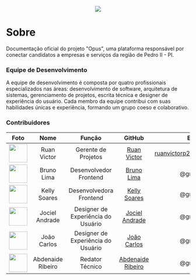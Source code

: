 <div align="center">
    <img src="https://i.ibb.co/BPZ9g2z/Group-1-2.png">
</div>

# Sobre

Documentação oficial do projeto "Opus", uma plataforma responsável por conectar candidatos a empresas e serviços da região de Pedro II - PI.


### Equipe de Desenvolvimento

A equipe de desenvolvimento é composta por quatro profissionais especializados nas áreas: desenvolvimento de software, arquitetura de sistemas, gerenciamento de projetos, escrita técnica e designer de experiência do usuário. Cada membro da equipe contribui com suas habilidades únicas e experiência, formando um grupo coeso e colaborativo.

### Contribuidores

|Foto |Nome |Função |GitHub |E-mail|
|:--:|:--:|:--:|:--:|:--:|
|<img src="https://avatars.githubusercontent.com/u/62728646?v=4" width="50" height="50">|Ruan Victor |Gerente de Projetos |[Ruan Victor]()|ruanvictorp22111@gmail.com|
|<img src="https://avatars.githubusercontent.com/u/125039158?v=4" width="50" height="50">|Bruno Lima |Desenvolvedor Frontend |[Bruno Lima]()|@gmail.com |
|<img src="https://avatars.githubusercontent.com/u/111580529?v=4" width="50" height="50">|Kelly Soares |Desenvolvedora Frontend |[Kelly Soares]()|@gmail.com|
|<img src="https://avatars.githubusercontent.com/u/107800194?v=4" width="50" height="50">|Jociel Andrade |Designer de Experiência do Usuário |[Jociel Andrade]()| @gmail.com|
|<img src="https://avatars.githubusercontent.com/u/107417702?v=4" width="50" height="50">| João Carlos |Designer de Experiência do Usuário |[João Carlos]()|@gmail.com|
|<img src="https://avatars.githubusercontent.com/u/126293962?v=4" width="50" height="50">| Abdenaide Ribeiro |Redator Técnico |[Abdenaide Ribeiro]()|@gmail.com|